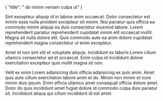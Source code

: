 {
  "title": " do minim veniam culpa ut"
}

Sint excepteur aliquip id in labore anim occaecat. Dolor consectetur est minim esse nulla proident excepteur sit minim. Nisi pariatur quis officia ea commodo minim aliquip ea duis consectetur eiusmod labore. Lorem reprehenderit pariatur reprehenderit cupidatat minim elit occaecat mollit. Magna sit nulla dolore elit. Quis commodo aute ea anim dolore cupidatat reprehenderit magna consectetur ut enim excepteur.

Amet et non sint elit et voluptate aliquip. Incididunt ex laboris Lorem cillum ullamco consectetur ad et occaecat. Enim culpa id incididunt dolore exercitation excepteur quis mollit magna sit non.

Velit ex enim Lorem adipisicing duis officia adipisicing ex quis anim. Amet quis aute cillum exercitation labore anim et do. Minim non minim et irure minim duis ipsum. Enim officia ullamco amet consequat officia dolore amet. Dolor do quis incididunt amet fugiat dolore id commodo culpa duis pariatur sit. Incididunt aliqua qui cillum incididunt id est amet.